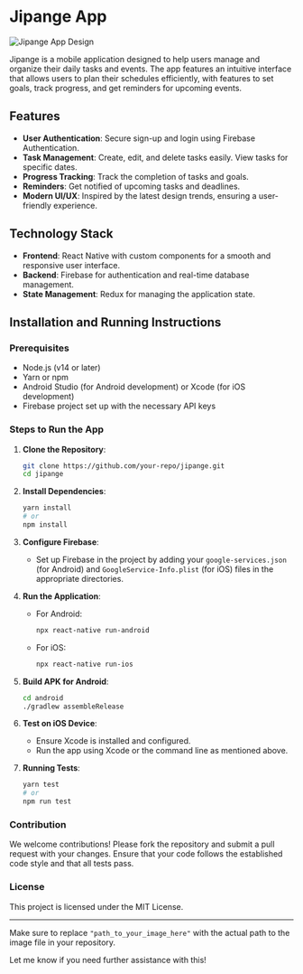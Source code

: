 

# Jipange App

![Jipange App Design](path_to_your_image_here)

Jipange is a mobile application designed to help users manage and organize their daily tasks and events. The app features an intuitive interface that allows users to plan their schedules efficiently, with features to set goals, track progress, and get reminders for upcoming events.

## Features

- **User Authentication**: Secure sign-up and login using Firebase Authentication.
- **Task Management**: Create, edit, and delete tasks easily. View tasks for specific dates.
- **Progress Tracking**: Track the completion of tasks and goals.
- **Reminders**: Get notified of upcoming tasks and deadlines.
- **Modern UI/UX**: Inspired by the latest design trends, ensuring a user-friendly experience.

## Technology Stack

- **Frontend**: React Native with custom components for a smooth and responsive user interface.
- **Backend**: Firebase for authentication and real-time database management.
- **State Management**: Redux for managing the application state.

## Installation and Running Instructions

### Prerequisites

- Node.js (v14 or later)
- Yarn or npm
- Android Studio (for Android development) or Xcode (for iOS development)
- Firebase project set up with the necessary API keys

### Steps to Run the App

1. **Clone the Repository**:
   ```bash
   git clone https://github.com/your-repo/jipange.git
   cd jipange
   ```

2. **Install Dependencies**:
   ```bash
   yarn install
   # or
   npm install
   ```

3. **Configure Firebase**:
   - Set up Firebase in the project by adding your `google-services.json` (for Android) and `GoogleService-Info.plist` (for iOS) files in the appropriate directories.

4. **Run the Application**:
   - For Android:
     ```bash
     npx react-native run-android
     ```
   - For iOS:
     ```bash
     npx react-native run-ios
     ```

5. **Build APK for Android**:
   ```bash
   cd android
   ./gradlew assembleRelease
   ```

6. **Test on iOS Device**:
   - Ensure Xcode is installed and configured.
   - Run the app using Xcode or the command line as mentioned above.

7. **Running Tests**:
   ```bash
   yarn test
   # or
   npm run test
   ```

### Contribution

We welcome contributions! Please fork the repository and submit a pull request with your changes. Ensure that your code follows the established code style and that all tests pass.

### License

This project is licensed under the MIT License.

---

Make sure to replace `"path_to_your_image_here"` with the actual path to the image file in your repository.

Let me know if you need further assistance with this!
